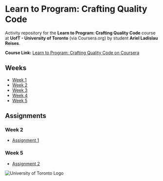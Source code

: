 # Learn to Program: Crafting Quality Code
 Activity repository for the **Learn to Program: Crafting Quality Code** course at **UofT - University of Toronto** (via Coursera.org) by student **Ariel Ladislau Reises**.

**Course Link:** [Learn to Program: Crafting Quality Code on Coursera](https://www.coursera.org/learn/program-code/)

## Weeks

- [Week 1](Week%201)
- [Week 2](Week%202)
- [Week 3](Week%203)
- [Week 4](Week%204)
- [Week 5](Week%205)

## Assignments

### Week 2

- [Assignment 1](Week%202/03-Assignment-1)

### Week 5

- [Assignment 2](Week%205/02-Assignment-2)

![University of Toronto Logo](https://download.logo.wine/logo/University_of_Toronto/University_of_Toronto-Logo.wine.png)
